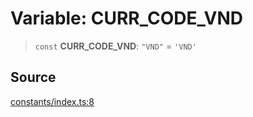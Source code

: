 # Variable: CURR\_CODE\_VND

> `const` **CURR\_CODE\_VND**: `"VND"` = `'VND'`

## Source

[constants/index.ts:8](https://github.com/lehuygiang28/vnpay/blob/ffb3f1a6e2e5cee6cec7ba4f806a92950f9f7872/src/constants/index.ts#L8)
